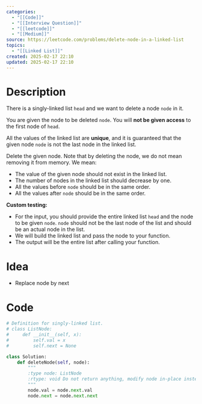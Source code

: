```yaml
---
categories:
  - "[[Code]]"
  - "[[Interview Question]]"
  - "[[leetcode]]"
  - "[[Medium]]"
source: https://leetcode.com/problems/delete-node-in-a-linked-list
topics:
  - "[[Linked List]]"
created: 2025-02-17 22:10
updated: 2025-02-17 22:10
---
```

# Description
There is a singly-linked list `head` and we want to delete a node `node` in it.

You are given the node to be deleted `node`. You will **not be given access** to the first node of `head`.

All the values of the linked list are **unique**, and it is guaranteed that the given node `node` is not the last node in the linked list.

Delete the given node. Note that by deleting the node, we do not mean removing it from memory. We mean:

- The value of the given node should not exist in the linked list.
- The number of nodes in the linked list should decrease by one.
- All the values before `node` should be in the same order.
- All the values after `node` should be in the same order.

**Custom testing:**

- For the input, you should provide the entire linked list `head` and the node to be given `node`. `node` should not be the last node of the list and should be an actual node in the list.
- We will build the linked list and pass the node to your function.
- The output will be the entire list after calling your function.

# Idea 
- Replace node by next
# Code
```python
# Definition for singly-linked list.
# class ListNode:
#     def __init__(self, x):
#         self.val = x
#         self.next = None

class Solution:
    def deleteNode(self, node):
        """
        :type node: ListNode
        :rtype: void Do not return anything, modify node in-place instead.
        """
        node.val = node.next.val
        node.next = node.next.next
```